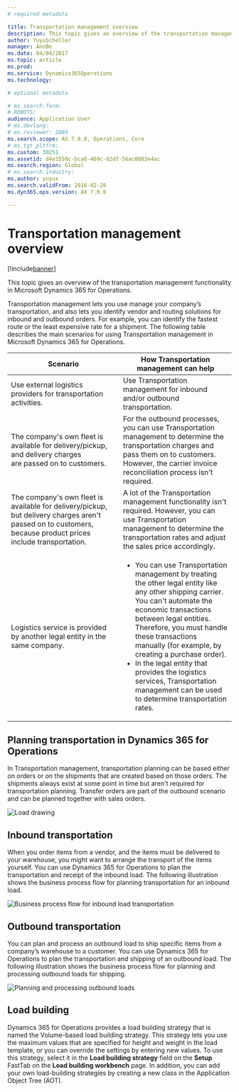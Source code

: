 ```yaml
---
# required metadata

title: Transportation management overview
description: This topic gives an overview of the transportation management functionality in Microsoft Dynamics 365 for Operations.
author: YuyuScheller
manager: AnnBe
ms.date: 04/04/2017
ms.topic: article
ms.prod: 
ms.service: Dynamics365Operations
ms.technology: 

# optional metadata

# ms.search.form: 
# ROBOTS: 
audience: Application User
# ms.devlang: 
# ms.reviewer: 2084
ms.search.scope: AX 7.0.0, Operations, Core
# ms.tgt_pltfrm: 
ms.custom: 30251
ms.assetid: d4e3550c-bca8-469c-82df-56ac0083e4ac
ms.search.region: Global
# ms.search.industry: 
ms.author: yuyus
ms.search.validFrom: 2016-02-28
ms.dyn365.ops.version: AX 7.0.0

---
```


# Transportation management overview

[!include[banner](../includes/banner.md)]


This topic gives an overview of the transportation management functionality in Microsoft Dynamics 365 for Operations.

Transportation management lets you use manage your company’s transportation, and also lets you identify vendor and routing solutions for inbound and outbound orders. For example, you can identify the fastest route or the least expensive rate for a shipment. The following table describes the main scenarios for using Transportation management in Microsoft Dynamics 365 for Operations.

<table>
<colgroup>
<col width="50%" />
<col width="50%" />
</colgroup>
<thead>
<tr class="header">
<th>Scenario</th>
<th>How Transportation management can help</th>
</tr>
</thead>
<tbody>
<tr class="odd">
<td>Use external logistics providers for transportation activities.</td>
<td>Use Transportation management for inbound and/or outbound transportation.</td>
</tr>
<tr class="even">
<td>The company's own fleet is available for delivery/pickup, and delivery charges are passed on to customers.</td>
<td>For the outbound processes, you can use Transportation management to determine the transportation charges and pass them on to customers. However, the carrier invoice reconciliation process isn't required.</td>
</tr>
<tr class="odd">
<td>The company's own fleet is available for delivery/pickup, but delivery charges aren't passed on to customers, because product prices include transportation.</td>
<td>A lot of the Transportation management functionality isn't required. However, you can use Transportation management to determine the transportation rates and adjust the sales price accordingly.</td>
</tr>
<tr class="even">
<td>Logistics service is provided by another legal entity in the same company.</td>
<td><ul>
<li>You can use Transportation management by treating the other legal entity like any other shipping carrier. You can't automate the economic transactions between legal entities. Therefore, you must handle these transactions manually (for example, by creating a purchase order).</li>
<li>In the legal entity that provides the logistics services, Transportation management can be used to determine transportation rates.</li>
</ul></td>
</tr>
</tbody>
</table>

## Planning transportation in Dynamics 365 for Operations
In Transportation management, transportation planning can be based either on orders or on the shipments that are created based on those orders. The shipments always exist at some point in time but aren't required for transportation planning. Transfer orders are part of the outbound scenario and can be planned together with sales orders. 

![Load drawing](./media/Load-drawing1-1024x477.jpg)

## Inbound transportation
When you order items from a vendor, and the items must be delivered to your warehouse, you might want to arrange the transport of the items yourself. You can use Dynamics 365 for Operations to plan the transportation and receipt of the inbound load. The following illustration shows the business process flow for planning transportation for an inbound load. 

![Business process flow for inbound load transportation](./media/Businessprocessflowforinboundloadtransportation.jpg)

## Outbound transportation
You can plan and process an outbound load to ship specific items from a company’s warehouse to a customer. You can use Dynamics 365 for Operations to plan the transportation and shipping of an outbound load. The following illustration shows the business process flow for planning and processing outbound loads for shipping. 

![Planning and processing outbound loads](./media/Planningandprocessingoutboundloads.jpg)

## Load building
Dynamics 365 for Operations provides a load building strategy that is named the Volume-based load building strategy. This strategy lets you use the maximum values that are specified for height and weight in the load template, or you can override the settings by entering new values. To use this strategy, select it in the **Load building strategy** field on the **Setup** FastTab on the **Load building workbench** page. In addition, you can add your own load-building strategies by creating a new class in the Application Object Tree (AOT).



